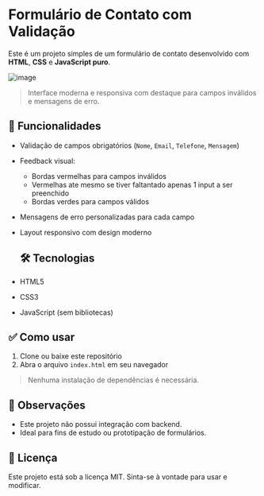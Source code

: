 # Formulário de Contato com Validação

Este é um projeto simples de um formulário de contato desenvolvido com **HTML**, **CSS** e **JavaScript puro**.

![image](https://github.com/user-attachments/assets/7a37de97-2e93-4559-8f20-f6d36ff4c0eb)


> Interface moderna e responsiva com destaque para campos inválidos e mensagens de erro.

## 🚀 Funcionalidades

- Validação de campos obrigatórios (`Nome`, `Email`, `Telefone`, `Mensagem`)
- Feedback visual:
  - Bordas vermelhas para campos inválidos
  - Vermelhas ate mesmo se tiver faltantado apenas 1 input a ser preenchido
  - Bordas verdes para campos válidos
- Mensagens de erro personalizadas para cada campo
- Layout responsivo com design moderno

  ## 🛠 Tecnologias

- HTML5
- CSS3
- JavaScript (sem bibliotecas)

## ✅ Como usar

1. Clone ou baixe este repositório
2. Abra o arquivo `index.html` em seu navegador

> Nenhuma instalação de dependências é necessária.

## 📌 Observações

- Este projeto não possui integração com backend.
- Ideal para fins de estudo ou prototipação de formulários.

## 📄 Licença

Este projeto está sob a licença MIT. Sinta-se à vontade para usar e modificar.
